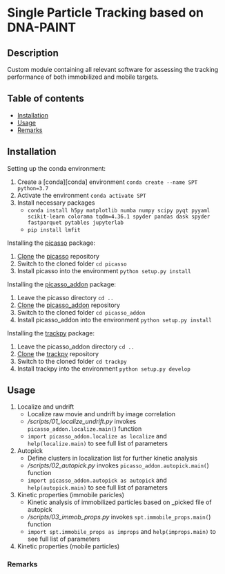 # Single Particle Tracking based on DNA-PAINT

## Description
Custom module containing all relevant software for assessing the tracking performance of both immobilized and mobile targets.



## Table of contents
* [Installation](#installation)
* [Usage](#usage)
* [Remarks](#remarks)

## Installation

Setting up the conda environment:
1. Create a [conda][conda] environment ``conda create --name SPT python=3.7``
2. Activate the environment ``conda activate SPT``
3. Install necessary packages 
    * ``conda install h5py matplotlib numba numpy scipy pyqt pyyaml scikit-learn colorama tqdm=4.36.1 spyder pandas dask spyder fastparquet pytables jupyterlab``
    * ``pip install lmfit``


Installing the [picasso](https://github.com/jungmannlab/picasso) package: 

1. [Clone](https://help.github.com/en/articles/cloning-a-repository) the [picasso](https://github.com/jungmannlab/picasso) repository
2. Switch to the cloned folder ``cd picasso``
3. Install picasso into the environment ``python setup.py install``

Installing the [picasso_addon](https://github.com/schwille-paint/picasso_addon) package:

1. Leave the picasso directory ``cd ..``
2. [Clone](https://help.github.com/en/articles/cloning-a-repository) the [picasso_addon](https://github.com/schwille-paint/picasso_addon) repository
3. Switch to the cloned folder ``cd picasso_addon``
4. Install picasso_addon into the environment ``python setup.py install``

Installing the [trackpy](https://github.com/soft-matter/trackpy) package:

1. Leave the picasso_addon directory ``cd ..``
2. [Clone](https://help.github.com/en/articles/cloning-a-repository) the [trackpy](https://github.com/soft-matter/trackpy) repository
3. Switch to the cloned folder ``cd trackpy``
4. Install trackpy into the environment ``python setup.py develop``



## Usage
1. Localize and undrift
    * Localize raw movie and undrift by image correlation
    * */scripts/01_localize_undrift.py* invokes ``picasso_addon.localize.main(``) function
    * ``import picasso_addon.localize as localize`` and ``help(localize.main)`` to see full list of parameters
2. Autopick
    * Define clusters in localization list for further kinetic analysis
    * */scripts/02_autopick.py* invokes ``picasso_addon.autopick.main(``) function
    * ``import picasso_addon.autopick as autopick`` and ``help(autopick.main)`` to see full list of parameters
3. Kinetic properties (immobile paricles)
    * Kinetic analysis of immobilized particles based on _picked file of autopick
    * */scripts/03_immob_props.py* invokes ``spt.immobile_props.main(``) function
    * ``import spt.immobile_props as improps`` and ``help(improps.main)`` to see full list of parameters
4. Kinetic properties (mobile particles)

### Remarks

